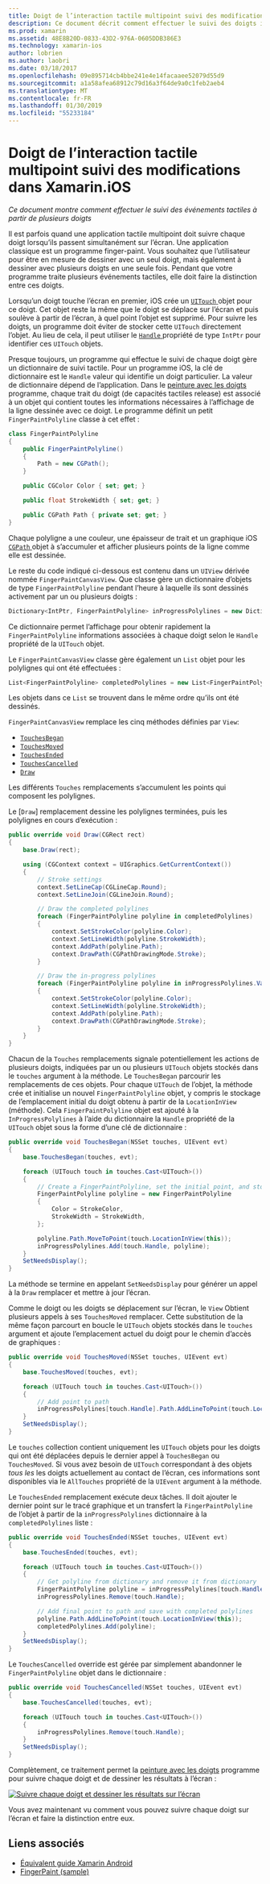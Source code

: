 ```yaml
---
title: Doigt de l’interaction tactile multipoint suivi des modifications dans Xamarin.iOS
description: Ce document décrit comment effectuer le suivi des doigts individuels dans les entrées tactiles multipoints dans une application Xamarin.iOS. Il se concentre sur un exemple d’application de peinture.
ms.prod: xamarin
ms.assetid: 48E8B20D-0833-43D2-976A-0605DDB386E3
ms.technology: xamarin-ios
author: lobrien
ms.author: laobri
ms.date: 03/18/2017
ms.openlocfilehash: 09e895714cb4bbe241e4e14facaaee52079d55d9
ms.sourcegitcommit: a1a58afea68912c79d16a3f64de9a0c1feb2aeb4
ms.translationtype: MT
ms.contentlocale: fr-FR
ms.lasthandoff: 01/30/2019
ms.locfileid: "55233184"
---
```

# <a name="multi-touch-finger-tracking-in-xamarinios"></a>Doigt de l’interaction tactile multipoint suivi des modifications dans Xamarin.iOS

_Ce document montre comment effectuer le suivi des événements tactiles à partir de plusieurs doigts_

Il est parfois quand une application tactile multipoint doit suivre chaque doigt lorsqu’ils passent simultanément sur l’écran. Une application classique est un programme finger-paint. Vous souhaitez que l’utilisateur pour être en mesure de dessiner avec un seul doigt, mais également à dessiner avec plusieurs doigts en une seule fois. Pendant que votre programme traite plusieurs événements tactiles, elle doit faire la distinction entre ces doigts.

Lorsqu’un doigt touche l’écran en premier, iOS crée un [ `UITouch` ](xref:UIKit.UITouch) objet pour ce doigt. Cet objet reste la même que le doigt se déplace sur l’écran et puis soulève à partir de l’écran, à quel point l’objet est supprimé. Pour suivre les doigts, un programme doit éviter de stocker cette `UITouch` directement l’objet. Au lieu de cela, il peut utiliser le [ `Handle` ](xref:Foundation.NSObject.Handle) propriété de type `IntPtr` pour identifier ces `UITouch` objets.

Presque toujours, un programme qui effectue le suivi de chaque doigt gère un dictionnaire de suivi tactile. Pour un programme iOS, la clé de dictionnaire est le `Handle` valeur qui identifie un doigt particulier. La valeur de dictionnaire dépend de l’application. Dans le [peinture avec les doigts](https://developer.xamarin.com/samples/monotouch/ApplicationFundamentals/FingerPaint) programme, chaque trait du doigt (de capacités tactiles release) est associé à un objet qui contient toutes les informations nécessaires à l’affichage de la ligne dessinée avec ce doigt. Le programme définit un petit `FingerPaintPolyline` classe à cet effet :

```csharp
class FingerPaintPolyline
{
    public FingerPaintPolyline()
    {
        Path = new CGPath();
    }

    public CGColor Color { set; get; }

    public float StrokeWidth { set; get; }

    public CGPath Path { private set; get; }
}
```

Chaque polyligne a une couleur, une épaisseur de trait et un graphique iOS [ `CGPath` ](xref:CoreGraphics.CGPath) objet à s’accumuler et afficher plusieurs points de la ligne comme elle est dessinée.


Le reste du code indiqué ci-dessous est contenu dans un `UIView` dérivée nommée `FingerPaintCanvasView`. Que classe gère un dictionnaire d’objets de type `FingerPaintPolyline` pendant l’heure à laquelle ils sont dessinés activement par un ou plusieurs doigts :

```csharp
Dictionary<IntPtr, FingerPaintPolyline> inProgressPolylines = new Dictionary<IntPtr, FingerPaintPolyline>();
```

Ce dictionnaire permet l’affichage pour obtenir rapidement la `FingerPaintPolyline` informations associées à chaque doigt selon le `Handle` propriété de la `UITouch` objet.

Le `FingerPaintCanvasView` classe gère également un `List` objet pour les polylignes qui ont été effectuées :

```csharp
List<FingerPaintPolyline> completedPolylines = new List<FingerPaintPolyline>();
```

Les objets dans ce `List` se trouvent dans le même ordre qu’ils ont été dessinés.

`FingerPaintCanvasView` remplace les cinq méthodes définies par `View`:

- [`TouchesBegan`](xref:UIKit.UIResponder.TouchesBegan(Foundation.NSSet,UIKit.UIEvent))
- [`TouchesMoved`](xref:UIKit.UIResponder.TouchesMoved(Foundation.NSSet,UIKit.UIEvent))
- [`TouchesEnded`](xref:UIKit.UIResponder.TouchesEnded(Foundation.NSSet,UIKit.UIEvent))
- [`TouchesCancelled`](xref:UIKit.UIResponder.TouchesCancelled(Foundation.NSSet,UIKit.UIEvent))
- [`Draw`](xref:UIKit.UIView.Draw(CoreGraphics.CGRect))

Les différents `Touches` remplacements s’accumulent les points qui composent les polylignes.

Le [`Draw`] remplacement dessine les polylignes terminées, puis les polylignes en cours d’exécution :

```csharp
public override void Draw(CGRect rect)
{
    base.Draw(rect);

    using (CGContext context = UIGraphics.GetCurrentContext())
    {
        // Stroke settings
        context.SetLineCap(CGLineCap.Round);
        context.SetLineJoin(CGLineJoin.Round);

        // Draw the completed polylines
        foreach (FingerPaintPolyline polyline in completedPolylines)
        {
            context.SetStrokeColor(polyline.Color);
            context.SetLineWidth(polyline.StrokeWidth);
            context.AddPath(polyline.Path);
            context.DrawPath(CGPathDrawingMode.Stroke);
        }

        // Draw the in-progress polylines
        foreach (FingerPaintPolyline polyline in inProgressPolylines.Values)
        {
            context.SetStrokeColor(polyline.Color);
            context.SetLineWidth(polyline.StrokeWidth);
            context.AddPath(polyline.Path);
            context.DrawPath(CGPathDrawingMode.Stroke);
        }
    }
}
```

Chacun de la `Touches` remplacements signale potentiellement les actions de plusieurs doigts, indiquées par un ou plusieurs `UITouch` objets stockés dans le `touches` argument à la méthode. Le `TouchesBegan` parcourir les remplacements de ces objets. Pour chaque `UITouch` de l’objet, la méthode crée et initialise un nouvel `FingerPaintPolyline` objet, y compris le stockage de l’emplacement initial du doigt obtenu à partir de la `LocationInView` (méthode). Cela `FingerPaintPolyline` objet est ajouté à la `InProgressPolylines` à l’aide du dictionnaire la `Handle` propriété de la `UITouch` objet sous la forme d’une clé de dictionnaire :

```csharp
public override void TouchesBegan(NSSet touches, UIEvent evt)
{
    base.TouchesBegan(touches, evt);

    foreach (UITouch touch in touches.Cast<UITouch>())
    {
        // Create a FingerPaintPolyline, set the initial point, and store it
        FingerPaintPolyline polyline = new FingerPaintPolyline
        {
            Color = StrokeColor,
            StrokeWidth = StrokeWidth,
        };

        polyline.Path.MoveToPoint(touch.LocationInView(this));
        inProgressPolylines.Add(touch.Handle, polyline);
    }
    SetNeedsDisplay();
}
```

La méthode se termine en appelant `SetNeedsDisplay` pour générer un appel à la `Draw` remplacer et mettre à jour l’écran.

Comme le doigt ou les doigts se déplacement sur l’écran, le `View` Obtient plusieurs appels à ses `TouchesMoved` remplacer. Cette substitution de la même façon parcourt en boucle le `UITouch` objets stockés dans le `touches` argument et ajoute l’emplacement actuel du doigt pour le chemin d’accès de graphiques :

```csharp
public override void TouchesMoved(NSSet touches, UIEvent evt)
{
    base.TouchesMoved(touches, evt);

    foreach (UITouch touch in touches.Cast<UITouch>())
    {
        // Add point to path
        inProgressPolylines[touch.Handle].Path.AddLineToPoint(touch.LocationInView(this));
    }
    SetNeedsDisplay();
}
```

Le `touches` collection contient uniquement les `UITouch` objets pour les doigts qui ont été déplacées depuis le dernier appel à `TouchesBegan` ou `TouchesMoved`. Si vous avez besoin de `UITouch` correspondant à des objets *tous les* les doigts actuellement au contact de l’écran, ces informations sont disponibles via le `AllTouches` propriété de la `UIEvent` argument à la méthode.

Le `TouchesEnded` remplacement exécute deux tâches. Il doit ajouter le dernier point sur le tracé graphique et un transfert la `FingerPaintPolyline` de l’objet à partir de la `inProgressPolylines` dictionnaire à la `completedPolylines` liste :

```csharp
public override void TouchesEnded(NSSet touches, UIEvent evt)
{
    base.TouchesEnded(touches, evt);

    foreach (UITouch touch in touches.Cast<UITouch>())
    {
        // Get polyline from dictionary and remove it from dictionary
        FingerPaintPolyline polyline = inProgressPolylines[touch.Handle];
        inProgressPolylines.Remove(touch.Handle);

        // Add final point to path and save with completed polylines
        polyline.Path.AddLineToPoint(touch.LocationInView(this));
        completedPolylines.Add(polyline);
    }
    SetNeedsDisplay();
}
```

Le `TouchesCancelled` override est gérée par simplement abandonner le `FingerPaintPolyline` objet dans le dictionnaire :

```csharp
public override void TouchesCancelled(NSSet touches, UIEvent evt)
{
    base.TouchesCancelled(touches, evt);

    foreach (UITouch touch in touches.Cast<UITouch>())
    {
        inProgressPolylines.Remove(touch.Handle);
    }
    SetNeedsDisplay();
}
```

Complètement, ce traitement permet la [peinture avec les doigts](https://developer.xamarin.com/samples/monotouch/ApplicationFundamentals/FingerPaint) programme pour suivre chaque doigt et de dessiner les résultats à l’écran :

[![](touch-tracking-images/image01.png "Suivre chaque doigt et dessiner les résultats sur l’écran")](touch-tracking-images/image01.png#lightbox)

Vous avez maintenant vu comment vous pouvez suivre chaque doigt sur l’écran et faire la distinction entre eux.



## <a name="related-links"></a>Liens associés

- [Équivalent guide Xamarin Android](~/android/app-fundamentals/touch/touch-tracking.md)
- [FingerPaint (sample)](https://developer.xamarin.com/samples/monotouch/ApplicationFundamentals/FingerPaint)

